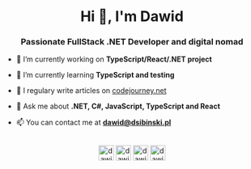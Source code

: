 <h1 align="center">Hi 👋, I'm Dawid</h1>
<h3 align="center">Passionate FullStack .NET Developer and digital nomad</h3>

- 🔭 I’m currently working on **TypeScript/React/.NET project**

- 🌱 I’m currently learning **TypeScript and testing**

- 📝 I regulary write articles on [codejourney.net](https://codejourney.net)

- 💬 Ask me about **.NET, C#, JavaScript, TypeScript and React**

- 📫 You can contact me at **dawid@dsibinski.pl**


<p align="center">
<br/><a href="https://twitter.com/dawidsibinski" target="blank"><img align="center" src="https://cdn.jsdelivr.net/npm/simple-icons@3.0.1/icons/twitter.svg" alt="dawidsibinski" height="30" width="30" /></a>
<a href="https://linkedin.com/in/dawid-sibiński-550293aa" target="blank"><img align="center" src="https://cdn.jsdelivr.net/npm/simple-icons@3.0.1/icons/linkedin.svg" alt="dawid-sibiński-550293aa" height="30" width="30" /></a>
<a href="https://stackoverflow.com/users/3673980/dawid-sibi%c5%84ski" target="blank"><img align="center" src="https://cdn.jsdelivr.net/npm/simple-icons@3.0.1/icons/stackoverflow.svg" alt="dawid-sibiński" height="30" width="30" /></a>
<a href="https://instagram.com/dawid.sibinski" target="blank"><img align="center" src="https://cdn.jsdelivr.net/npm/simple-icons@3.0.1/icons/instagram.svg" alt="dawid.sibinski" height="30" width="30" /></a>
</p>
